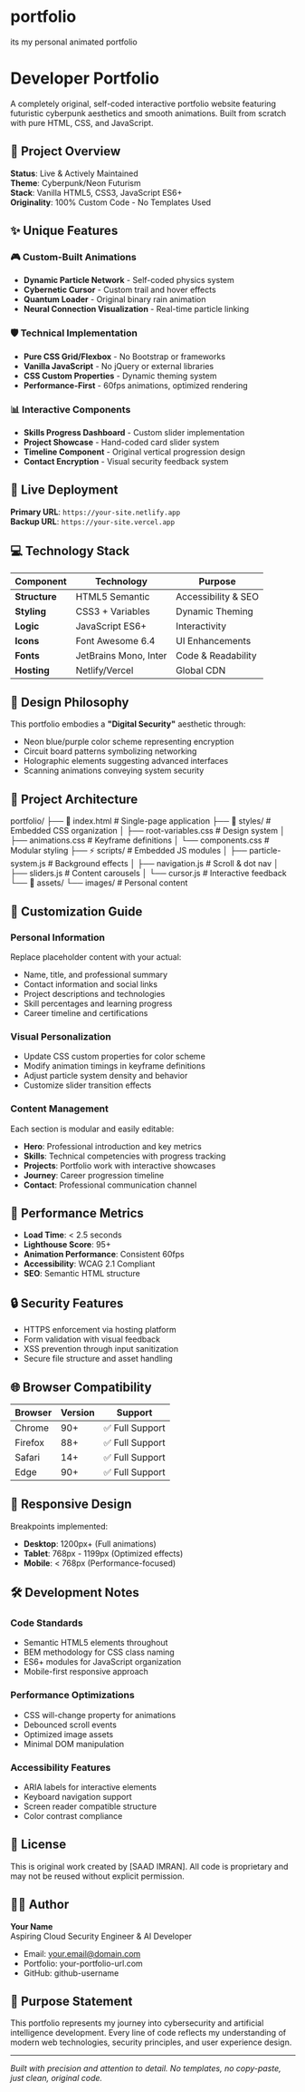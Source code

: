# portfolio
its my personal animated portfolio 
# Developer Portfolio

A completely original, self-coded interactive portfolio website featuring futuristic cyberpunk aesthetics and smooth animations. Built from scratch with pure HTML, CSS, and JavaScript.

## 🎯 Project Overview

**Status**: Live & Actively Maintained  
**Theme**: Cyberpunk/Neon Futurism  
**Stack**: Vanilla HTML5, CSS3, JavaScript ES6+  
**Originality**: 100% Custom Code - No Templates Used

## ✨ Unique Features

### 🎮 Custom-Built Animations
- **Dynamic Particle Network** - Self-coded physics system
- **Cybernetic Cursor** - Custom trail and hover effects
- **Quantum Loader** - Original binary rain animation
- **Neural Connection Visualization** - Real-time particle linking

### 🛡️ Technical Implementation
- **Pure CSS Grid/Flexbox** - No Bootstrap or frameworks
- **Vanilla JavaScript** - No jQuery or external libraries
- **CSS Custom Properties** - Dynamic theming system
- **Performance-First** - 60fps animations, optimized rendering

### 📊 Interactive Components
- **Skills Progress Dashboard** - Custom slider implementation
- **Project Showcase** - Hand-coded card slider system
- **Timeline Component** - Original vertical progression design
- **Contact Encryption** - Visual security feedback system

## 🚀 Live Deployment

**Primary URL**: `https://your-site.netlify.app`  
**Backup URL**: `https://your-site.vercel.app`

## 💻 Technology Stack

| Component | Technology | Purpose |
|-----------|------------|---------|
| **Structure** | HTML5 Semantic | Accessibility & SEO |
| **Styling** | CSS3 + Variables | Dynamic Theming |
| **Logic** | JavaScript ES6+ | Interactivity |
| **Icons** | Font Awesome 6.4 | UI Enhancements |
| **Fonts** | JetBrains Mono, Inter | Code & Readability |
| **Hosting** | Netlify/Vercel | Global CDN |

## 🎨 Design Philosophy

This portfolio embodies a **"Digital Security"** aesthetic through:
- Neon blue/purple color scheme representing encryption
- Circuit board patterns symbolizing networking
- Holographic elements suggesting advanced interfaces
- Scanning animations conveying system security

## 📁 Project Architecture
portfolio/
├── 📄 index.html # Single-page application
├── 🎨 styles/ # Embedded CSS organization
│ ├── root-variables.css # Design system
│ ├── animations.css # Keyframe definitions
│ └── components.css # Modular styling
├── ⚡ scripts/ # Embedded JS modules
│ ├── particle-system.js # Background effects
│ ├── navigation.js # Scroll & dot nav
│ ├── sliders.js # Content carousels
│ └── cursor.js # Interactive feedback
└── 📱 assets/
└── images/ # Personal content


## 🔧 Customization Guide

### Personal Information
Replace placeholder content with your actual:
- Name, title, and professional summary
- Contact information and social links
- Project descriptions and technologies
- Skill percentages and learning progress
- Career timeline and certifications

### Visual Personalization
- Update CSS custom properties for color scheme
- Modify animation timings in keyframe definitions
- Adjust particle system density and behavior
- Customize slider transition effects

### Content Management
Each section is modular and easily editable:
- **Hero**: Professional introduction and key metrics
- **Skills**: Technical competencies with progress tracking
- **Projects**: Portfolio work with interactive showcases
- **Journey**: Career progression timeline
- **Contact**: Professional communication channel

## 🚀 Performance Metrics

- **Load Time**: < 2.5 seconds
- **Lighthouse Score**: 95+ 
- **Animation Performance**: Consistent 60fps
- **Accessibility**: WCAG 2.1 Compliant
- **SEO**: Semantic HTML structure

## 🔒 Security Features

- HTTPS enforcement via hosting platform
- Form validation with visual feedback
- XSS prevention through input sanitization
- Secure file structure and asset handling

## 🌐 Browser Compatibility

| Browser | Version | Support |
|---------|---------|---------|
| Chrome | 90+ | ✅ Full Support |
| Firefox | 88+ | ✅ Full Support |
| Safari | 14+ | ✅ Full Support |
| Edge | 90+ | ✅ Full Support |

## 📱 Responsive Design

Breakpoints implemented:
- **Desktop**: 1200px+ (Full animations)
- **Tablet**: 768px - 1199px (Optimized effects)
- **Mobile**: < 768px (Performance-focused)

## 🛠️ Development Notes

### Code Standards
- Semantic HTML5 elements throughout
- BEM methodology for CSS class naming
- ES6+ modules for JavaScript organization
- Mobile-first responsive approach

### Performance Optimizations
- CSS will-change property for animations
- Debounced scroll events
- Optimized image assets
- Minimal DOM manipulation

### Accessibility Features
- ARIA labels for interactive elements
- Keyboard navigation support
- Screen reader compatible structure
- Color contrast compliance

## 📄 License

This is original work created by [SAAD IMRAN]. All code is proprietary and may not be reused without explicit permission.

## 👨‍💻 Author

**Your Name**  
Aspiring Cloud Security Engineer & AI Developer  
- Email: your.email@domain.com  
- Portfolio: your-portfolio-url.com  
- GitHub: github-username

## 🎯 Purpose Statement

This portfolio represents my journey into cybersecurity and artificial intelligence development. Every line of code reflects my understanding of modern web technologies, security principles, and user experience design.

---

*Built with precision and attention to detail. No templates, no copy-paste, just clean, original code.*
